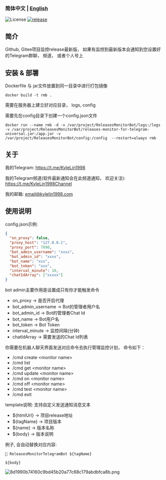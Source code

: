 ### 简体中文 | [English](./README_en.md)

![License](https://img.shields.io/badge/license-MIT-green)
[![release](https://img.shields.io/github/v/release/kylelin1998/ReleasesMonitorTelegramBot)](https://github.com/kylelin1998/ReleasesMonitorTelegramBot/releases/latest)

## 简介
Github, Gitee项目监控release最新版， 
如果有监控到最新版本会通知到您设置好的Telegram群聊， 频道， 或者个人号上

## 安装 & 部署
Dockerfile 与 jar文件放置到同一目录中进行打包镜像
```
docker build -t rmb .
```
需要在服务器上建立好对应目录， logs, config

需要先在config目录下创建一个config.json文件
```
docker run --name rmb -d -v /var/project/ReleasesMonitorBot/logs:/logs -v /var/project/ReleasesMonitorBot/releases-monitor-for-telegram-universal.jar:/app.jar -v /var/project/ReleasesMonitorBot/config:/config  --restart=always rmb
```

## 关于
我的Telegram: <https://t.me/KyleLin1998>

我的Telegram频道(软件最新通知会在此频道通知， 欢迎关注): <https://t.me/KyleLin1998Channel>

我的邮箱: email@kylelin1998.com

## 使用说明
config.json示例:
```json
{
  "on_proxy": false,
  "proxy_host": "127.0.0.1",
  "proxy_port": 7890,
  "bot_admin_username": "xxxx",
  "bot_admin_id": "xxxx",
  "bot_name": "xxx",
  "bot_token": "xxx",
  "interval_minute": 10,
  "chatIdArray": ["xxxxx"]
}
```
bot admin主要作用是设置成只有你才能触发命令
* on_proxy -> 是否开启代理 
* bot_admin_username -> Bot的管理者用户名
* bot_admin_id -> Bot的管理者Chat Id
* bot_name -> Bot用户名
* bot_token -> Bot Token
* interval_minute -> 监控间隔(分钟)
* chatIdArray -> 需要发送的Chat Id列表

你需要在机器人聊天界面发送对应命令去执行管理监控计划， 命令如下：
* /cmd create \<monitor name>
* /cmd list
* /cmd get \<monitor name>
* /cmd update \<monitor name>
* /cmd on \<monitor name>
* /cmd off \<monitor name>
* /cmd test \<monitor name>
* /cmd exit

template说明:
支持自定义发送通知消息文本
* ${htmlUrl} -> 项目release地址
* ${tagName} -> 项目版本
* ${name} -> 版本名称
* ${body} -> 版本说明

例子, 会自动替换对应内容:
```
🥳 ReleasesMonitorTelegramBot ${tagName}

${body}
```


![8d1990b74160c9bd45b20a77c68c179abdbfca8b.png](https://i.imgur.com/Fp4RDXu.png)